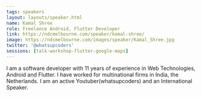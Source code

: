 ```yaml
---
tags: speakers
layout: layouts/speaker.html
name: Kamal Shree
role: Freelance Android, Flutter Developer
link: https://ndcmelbourne.com/speaker/kamal-shree/
image: https://ndcmelbourne.com/images/speaker/Kamal_Shree.jpg
twitter: '@whatsupcoders'
sessions: [talk-workshop-flutter-google-maps]
---
```

I am a software developer with 11 years of experience in Web Technologies, Android and Flutter. I have worked for multinational firms in India, the Netherlands. I am an active Youtuber(whatsupcoders) and an International Speaker.